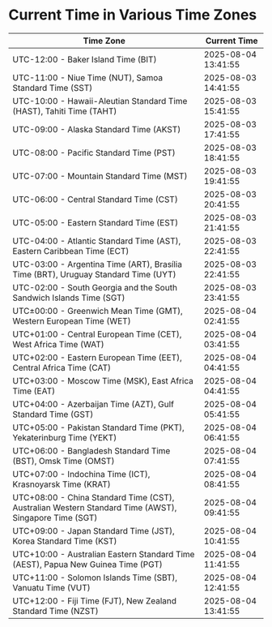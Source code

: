 # Current Time in Various Time Zones

| Time Zone | Current Time |
|-----------|--------------|
| UTC-12:00 - Baker Island Time (BIT) | 2025-08-04 13:41:55 |
| UTC-11:00 - Niue Time (NUT), Samoa Standard Time (SST) | 2025-08-03 14:41:55 |
| UTC-10:00 - Hawaii-Aleutian Standard Time (HAST), Tahiti Time (TAHT) | 2025-08-03 15:41:55 |
| UTC-09:00 - Alaska Standard Time (AKST) | 2025-08-03 17:41:55 |
| UTC-08:00 - Pacific Standard Time (PST) | 2025-08-03 18:41:55 |
| UTC-07:00 - Mountain Standard Time (MST) | 2025-08-03 19:41:55 |
| UTC-06:00 - Central Standard Time (CST) | 2025-08-03 20:41:55 |
| UTC-05:00 - Eastern Standard Time (EST) | 2025-08-03 21:41:55 |
| UTC-04:00 - Atlantic Standard Time (AST), Eastern Caribbean Time (ECT) | 2025-08-03 22:41:55 |
| UTC-03:00 - Argentina Time (ART), Brasília Time (BRT), Uruguay Standard Time (UYT) | 2025-08-03 22:41:55 |
| UTC-02:00 - South Georgia and the South Sandwich Islands Time (SGT) | 2025-08-03 23:41:55 |
| UTC±00:00 - Greenwich Mean Time (GMT), Western European Time (WET) | 2025-08-04 02:41:55 |
| UTC+01:00 - Central European Time (CET), West Africa Time (WAT) | 2025-08-04 03:41:55 |
| UTC+02:00 - Eastern European Time (EET), Central Africa Time (CAT) | 2025-08-04 04:41:55 |
| UTC+03:00 - Moscow Time (MSK), East Africa Time (EAT) | 2025-08-04 04:41:55 |
| UTC+04:00 - Azerbaijan Time (AZT), Gulf Standard Time (GST) | 2025-08-04 05:41:55 |
| UTC+05:00 - Pakistan Standard Time (PKT), Yekaterinburg Time (YEKT) | 2025-08-04 06:41:55 |
| UTC+06:00 - Bangladesh Standard Time (BST), Omsk Time (OMST) | 2025-08-04 07:41:55 |
| UTC+07:00 - Indochina Time (ICT), Krasnoyarsk Time (KRAT) | 2025-08-04 08:41:55 |
| UTC+08:00 - China Standard Time (CST), Australian Western Standard Time (AWST), Singapore Time (SGT) | 2025-08-04 09:41:55 |
| UTC+09:00 - Japan Standard Time (JST), Korea Standard Time (KST) | 2025-08-04 10:41:55 |
| UTC+10:00 - Australian Eastern Standard Time (AEST), Papua New Guinea Time (PGT) | 2025-08-04 11:41:55 |
| UTC+11:00 - Solomon Islands Time (SBT), Vanuatu Time (VUT) | 2025-08-04 12:41:55 |
| UTC+12:00 - Fiji Time (FJT), New Zealand Standard Time (NZST) | 2025-08-04 13:41:55 |
